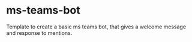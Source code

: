 # ms-teams-bot
Template to create a basic ms teams bot, that gives a welcome message and response to mentions.
